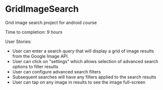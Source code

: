 GridImageSearch
===============

Grid image search project for android course

Time to completion: 9 hours

User Stories:

* User can enter a search query that will display a grid of image results from the Google Image API.
* User can click on "settings" which allows selection of advanced search options to filter results
* User can configure advanced search filters 
* Subsequent searches will have any filters applied to the search results
* User can tap on any image in results to see the image full-screen


